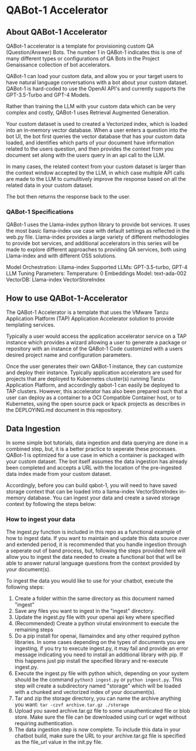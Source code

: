 # QABot-1 Accelerator 

## About QABot-1 Accelerator

QABot-1 accelerator is a template for provisioning custom QA (Question/Answer) Bots. The number 1 in QABot-1 indicates this is one of many different types or configurations of QA Bots in the Project Genaissance collection of bot accelerators.

QABot-1 can load your custom data, and allow you or your target users to have natural language conversations with a bot about your custom dataset. QABot-1 is hard-coded to use the OpenAI API's and currently supports the GPT-3.5-Turbo and GPT-4 Models. 

Rather than training the LLM with your custom data which can be very complex and costly, QABot-1 uses Retrieval Augmented Generation. 

Your custom dataset is used to created a Vectorized index, which is loaded into an in-memory vector database. When a user enters a question into the bot UI, the bot first queries the vector database that has your custom data loaded, and identifies which parts of your document have information related to the users question, and then provides the context from you document set along with the users query in an api call to the LLM. 

In many cases, the related context from your custom dataset is larger than the context window accepted by the LLM, in which case multiple API calls are made to the LLM to cumulitively improve the response based on all the related data in your custom dataset. 

The bot then returns the response back to the user.

### QABot-1 Specifications

QABot-1 uses the Llama-index python library to provide bot services. It uses the most basic llama-index use case with default settings as reflected in the web.py file. Llama-index provides a large variety of different methodologies to provide bot services, and additional accelerators in this series will be made to explore different approaches to providing QA services, both using Llama-index and with different OSS solutions. 

Model Orchestration: Lllama-index
Supported LLMs: GPT-3.5-turbo, GPT-4
LLM Tuning Parameters:
  Temperature: 0
Embeddings Model: text-ada-002
VectorDB: Llama-index VectorStoreIndex

## How to use QABot-1-Accelerator
The QABot-1 Accelerator is a template that uses the VMware Tanzu Application Platform (TAP) Application Accelerator solution to provide templating services. 

Typically a user would access the application accelerator service on a TAP instance which provides a wizard allowing a user to generate a package or repository with an instance of the QABot-1 Code customized with a users desired project name and configuration parameters. 

Once the user generates their own QABot-1 instance, they can customize and deploy their instance. Typically application accelerators are used for projects that are deployed to Kubernetes cluster(s) running Tanzu Application Platform, and accordingly qabot-1 can easily be deployed to TAP clusters. However, this accelerator has also been prepared such that a user can deploy as a container to a OCI Compatible Container host, or to Kubernetes, using the open source pack or kpack projects as describes in the DEPLOYING.md document in this repository.

## Data Ingestion

In some simple bot tutorials, data ingestion and data querying are done in a combined step, but, it is a better practice to seperate these processes. QABot-1 is optimized for a use case in which a container is packaged with your custom dataset. The bot itself assumes the data ingestion has already been completed and accepts a URL with the location of the pre-ingested data index made from your custom dataset. 

Accordingly, before you can build qabot-1, you will need to have saved storage context that can be loaded into a llama-index VectorStoreIndex in-memory database. You can ingest your data and create a saved storage context by following the steps below:

### How to ingest your data

The ingest.py function is included in this repo as a functional example of how to ingest data. If you want to maintain and update this data source over and extended period, it is recommended that you handle ingestion through a seperate out of band process, but, following the steps provided here will allow you to ingest the data needed to create a functional bot that will be able to answer natural language questions from the context provided by your document(s).

To ingest the data you would like to use for your chatbot, execute the following steps:

1. Create a folder within the same directory as this document named "ingest"
2. Save any files you want to ingest in the "ingest" directory. 
3. Update the ingest.py file with your openai api key where specified
4. (Recommended) Create a python virutal environment to execute the remaining steps
5. Do a pip install for openai, llamaindex and any other required python libraries. In some cases depending on the types of documents you are ingesting, if you try to execute ingest.py, it may fail and provide an error message indicating you need to install an additional library with pip. If this happens just pip install the specified library and re-execute ingest.py.
6. Execute the ingest.py file with python which, depending on your system should be the command `python3 ingest.py` or `python ingest.py`. This step will create a subdirectory named "storage" which will be loaded with a chunked and vectorized index of your document(s).
7. Tar and zip the storage directory, you can name the archive anything you want: `tar -czvf archive.tar.gz ./storage`
8. Upload you saved archive.tar.gz file to some unauthenticated file or blob store. Make sure the file can be downloaded using curl or wget without requiring authentication. 
9. The data ingestion step is now complete. To include this data in your chatbot build, make sure the URL to your archive.tar.gz file is specified as the file_url value in the init.py file. 